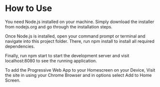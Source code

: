 # How to Use
You need Node.js installed on your machine. Simply download the installer from nodejs.org and go through the installation steps.

Once Node.js is installed, open your command prompt or terminal and navigate into this project folder. There, run npm install to install all required dependencies.

Finally, run npm start to start the development server and visit localhost:8080 to see the running application.

To add the Progressive Web App to your Homescreen on your Device, Visit the site in using your Chrome Browser and in options select Add to Home Screen.
